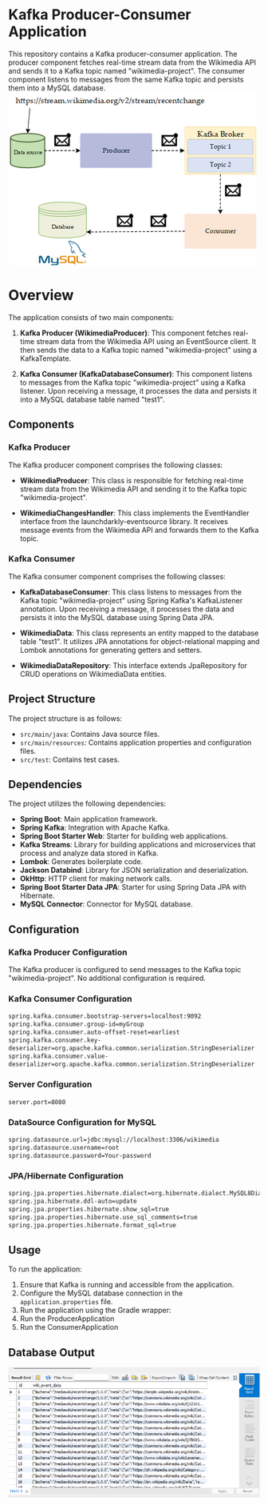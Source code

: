 # Kafka Producer-Consumer Application

This repository contains a Kafka producer-consumer application. The producer component fetches real-time stream data from the Wikimedia API and sends it to a Kafka topic named "wikimedia-project". The consumer component listens to messages from the same Kafka topic and persists them into a MySQL database.
![Project_looking](application.png)

# Overview

The application consists of two main components:

1. **Kafka Producer (WikimediaProducer)**: This component fetches real-time stream data from the Wikimedia API using an EventSource client. It then sends the data to a Kafka topic named "wikimedia-project" using a KafkaTemplate.

2. **Kafka Consumer (KafkaDatabaseConsumer)**: This component listens to messages from the Kafka topic "wikimedia-project" using a Kafka listener. Upon receiving a message, it processes the data and persists it into a MySQL database table named "test1".

## Components

### Kafka Producer

The Kafka producer component comprises the following classes:

- **WikimediaProducer**: This class is responsible for fetching real-time stream data from the Wikimedia API and sending it to the Kafka topic "wikimedia-project".

- **WikimediaChangesHandler**: This class implements the EventHandler interface from the launchdarkly-eventsource library. It receives message events from the Wikimedia API and forwards them to the Kafka topic.

### Kafka Consumer

The Kafka consumer component comprises the following classes:

- **KafkaDatabaseConsumer**: This class listens to messages from the Kafka topic "wikimedia-project" using Spring Kafka's KafkaListener annotation. Upon receiving a message, it processes the data and persists it into the MySQL database using Spring Data JPA.

- **WikimediaData**: This class represents an entity mapped to the database table "test1". It utilizes JPA annotations for object-relational mapping and Lombok annotations for generating getters and setters.

- **WikimediaDataRepository**: This interface extends JpaRepository for CRUD operations on WikimediaData entities.

## Project Structure

The project structure is as follows:

- `src/main/java`: Contains Java source files.
- `src/main/resources`: Contains application properties and configuration files.
- `src/test`: Contains test cases.

## Dependencies

The project utilizes the following dependencies:

- **Spring Boot**: Main application framework.
- **Spring Kafka**: Integration with Apache Kafka.
- **Spring Boot Starter Web**: Starter for building web applications.
- **Kafka Streams**: Library for building applications and microservices that process and analyze data stored in Kafka.
- **Lombok**: Generates boilerplate code.
- **Jackson Databind**: Library for JSON serialization and deserialization.
- **OkHttp**: HTTP client for making network calls.
- **Spring Boot Starter Data JPA**: Starter for using Spring Data JPA with Hibernate.
- **MySQL Connector**: Connector for MySQL database.

## Configuration

### Kafka Producer Configuration

The Kafka producer is configured to send messages to the Kafka topic "wikimedia-project". No additional configuration is required.

### Kafka Consumer Configuration

```
spring.kafka.consumer.bootstrap-servers=localhost:9092
spring.kafka.consumer.group-id=myGroup
spring.kafka.consumer.auto-offset-reset=earliest
spring.kafka.consumer.key-deserializer=org.apache.kafka.common.serialization.StringDeserializer
spring.kafka.consumer.value-deserializer=org.apache.kafka.common.serialization.StringDeserializer
```

### Server Configuration

```
server.port=8080
```

### DataSource Configuration for MySQL

```
spring.datasource.url=jdbc:mysql://localhost:3306/wikimedia
spring.datasource.username=root
spring.datasource.password=Your-password
```

### JPA/Hibernate Configuration

```
spring.jpa.properties.hibernate.dialect=org.hibernate.dialect.MySQL8Dialect
spring.jpa.hibernate.ddl-auto=update
spring.jpa.properties.hibernate.show_sql=true
spring.jpa.properties.hibernate.use_sql_comments=true
spring.jpa.properties.hibernate.format_sql=true
```

## Usage

To run the application:

1. Ensure that Kafka is running and accessible from the application.
2. Configure the MySQL database connection in the `application.properties` file.
3. Run the application using the Gradle wrapper:
4. Run the ProducerApplication
5. Run the ConsumerApplication

## Database Output
![Kafka Logo](image.png)

